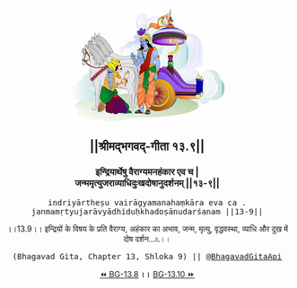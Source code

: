 <center><img src="../../asset/BG.png" alt="#API #bhagavadgitaapi #slok #nodejs #js #api #gitaapi #krishna #hinduism #vedic #ISKCON #shreemadbhagavadgita #technology"/>
<h2>||श्रीमद्‍भगवद्‍-गीता १३.९||</h2>
<h3>इन्द्रियार्थेषु वैराग्यमनहंकार एव च |<br/>जन्ममृत्युजराव्याधिदुःखदोषानुदर्शनम् ||१३-९||</h3>
<pre>indriyārtheṣu vairāgyamanahaṃkāra eva ca .<br/>janmamṛtyujarāvyādhiduḥkhadoṣānudarśanam ||13-9||</pre>
<p>।।13.9।। इन्द्रियों के विषय के प्रति वैराग्य, अहंकार का अभाव, जन्म, मृत्यु, वृद्धवस्था, व्याधि और दुख में दोष दर्शन...৷৷.।।</p>
<pre>(Bhagavad Gita, Chapter 13, Shloka 9) || <a href="https://twitter.com/bhagavadgitaapi">@BhagavadGitaApi</a></pre><a href="../../13/8">⏪  BG-13.8</a><b>        ।।        </b><a href="../../13/10">BG-13.10  ⏩</a></center>